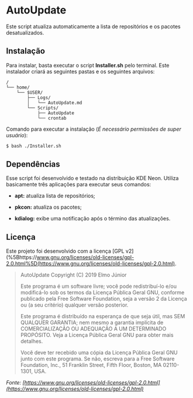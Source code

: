 # AutoUpdate

Este script atualiza automaticamente a lista de repositórios e os pacotes desatualizados. 

## Instalação

Para instalar, basta executar o script **Installer.sh** pelo terminal. Este instalador criará as seguintes pastas e os seguintes arquivos:

```
/
└── home/
    └── $USER/
        ├── Logs/
        │   └── AutoUpdate.md
        └── Scripts/
            ├── AutoUpdate
            └── crontab
```

Comando para executar a instalação (*É necessário permissões de super usuário*):

```bash
$ bash ./Installer.sh
```

## Dependências

Esse script foi desenvolvido e testado na distribuição KDE Neon. Utiliza basicamente três aplicações para executar seus comandos:

- **apt:** atualiza lista de repositórios;

- **pkcon:** atualiza os pacotes;

- **kdialog:** exibe uma notificação após o término das atualizações.

## Licença

Este projeto foi desenvolvido com a licença [GPL v2](%5Bhttps://www.gnu.org/licenses/old-licenses/gpl-2.0.html%5D(https://www.gnu.org/licenses/old-licenses/gpl-2.0.html).

> AutoUpdate
> Copyright (C) 2019 Elmo Júnior
> 
> Este programa é um software livre; você pode redistribuí-lo e/ou
> modificá-lo sob os termos da Licença Pública Geral GNU, conforme
> publicado pela Free Software Foundation, seja a versão 2 da Licença
> ou (a seu critério) qualquer versão posterior.
> 
> Este programa é distribuído na esperança de que seja útil,
> mas SEM QUALQUER GARANTIA; nem mesmo a garantia implícita de
> COMERCIALIZAÇÃO OU ADEQUAÇÃO A UM DETERMINADO PROPÓSITO. Veja a
> Licença Pública Geral GNU para obter mais detalhes.
> 
> Você deve ter recebido uma cópia da Licença Pública Geral GNU
> junto com este programa. Se não, escreva para a Free Software
> Foundation, Inc., 51 Franklin Street, Fifth Floor, Boston, MA 02110-1301, USA.

*Fonte: [https://www.gnu.org/licenses/old-licenses/gpl-2.0.html](https://www.gnu.org/licenses/old-licenses/gpl-2.0.html)*
